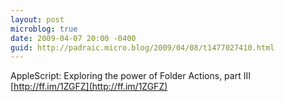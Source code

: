 ```yaml
---
layout: post
microblog: true
date: 2009-04-07 20:00 -0400
guid: http://padraic.micro.blog/2009/04/08/t1477027410.html
---
```

AppleScript: Exploring the power of Folder Actions, part III [http://ff.im/1ZGFZ](http://ff.im/1ZGFZ)
